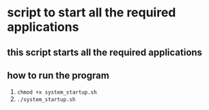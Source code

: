 # script to start all the required applications
## this script starts all the required applications

## how to run the program
1. `chmod +x system_startup.sh`
2. `./system_startup.sh` 